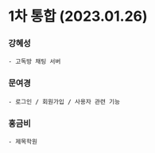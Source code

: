 # 1차 통합 (2023.01.26)

### 강혜성
    - 고독방 채팅 서버 

### 문여경
    - 로그인 / 회원가입 / 사용자 관련 기능

### 홍금비
    - 제목학원 